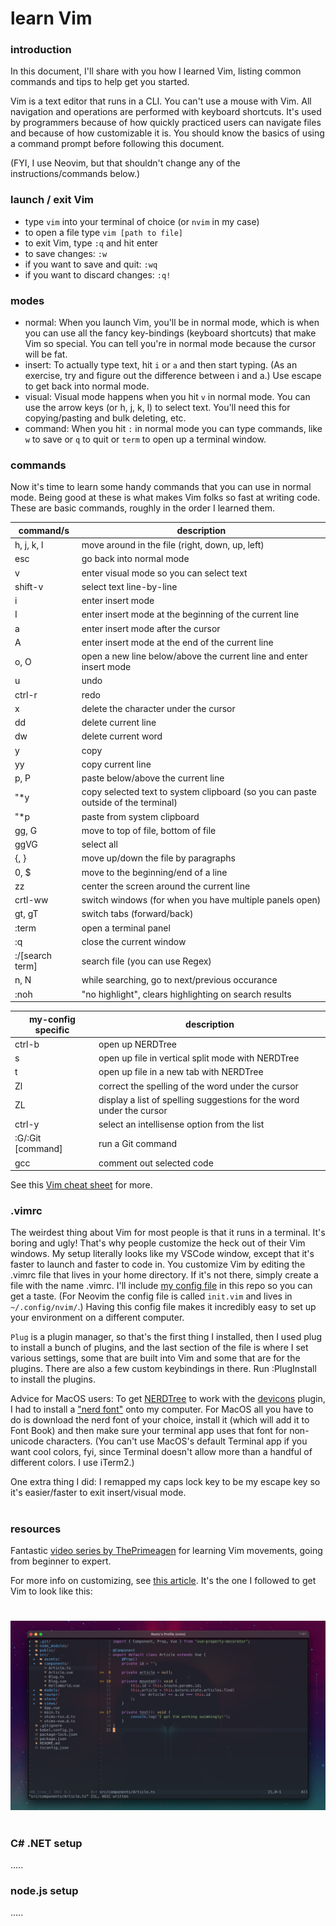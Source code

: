 # learn Vim

### introduction

In this document, I'll share with you how I learned Vim, listing common commands and tips to help get you started.

Vim is a text editor that runs in a CLI. You can't use a mouse with Vim. All navigation and operations are performed with keyboard shortcuts. It's used by programmers because of how quickly practiced users can navigate files and because of how customizable it is. You should know the basics of using a command prompt before following this document.

(FYI, I use Neovim, but that shouldn't change any of the instructions/commands below.)

### launch / exit Vim
- type `vim` into your terminal of choice (or `nvim` in my case)
- to open a file type `vim [path to file]`
- to exit Vim, type `:q` and hit enter
- to save changes: `:w`
- if you want to save and quit: `:wq`
- if you want to discard changes: `:q!`

### modes

- normal: When you launch Vim, you'll be in normal mode, which is when you can use all the fancy key-bindings (keyboard shortcuts) that make Vim so special. You can tell you're in normal mode because the cursor will be fat.
- insert: To actually type text, hit `i` or `a` and then start typing. (As an exercise, try and figure out the difference between i and a.) Use escape to get back into normal mode.
- visual: Visual mode happens when you hit `v` in normal mode. You can use the arrow keys (or h, j, k, l) to select text. You'll need this for copying/pasting and bulk deleting, etc.
- command: When you hit `:` in normal mode you can type commands, like `w` to save or `q` to quit or `term` to open up a terminal window.

### commands

Now it's time to learn some handy commands that you can use in normal mode. Being good at these is what makes Vim folks so fast at writing code. These are basic commands, roughly in the order I learned them.

| command/s           | description                                                                          |
| ------------------- | ------------------------------------------------------------------------------------ |
| h, j, k, l          | move around in the file (right, down, up, left)                                      |
| esc                 | go back into normal mode                                                             |
| v                   | enter visual mode so you can select text                                             |
| shift-v             | select text line-by-line                                                             |
| i                   | enter insert mode                                                                    |
| I                   | enter insert mode at the beginning of the current line                               |
| a                   | enter insert mode after the cursor                                                   |
| A                   | enter insert mode at the end of the current line                                     |
| o, O                | open a new line below/above the current line and enter insert mode                   |
| u                   | undo                                                                                 |
| ctrl-r              | redo                                                                                 |
| x                   | delete the character under the cursor                                                |
| dd                  | delete current line                                                                  |
| dw                  | delete current word                                                                  |
| y                   | copy                                                                                 |
| yy                  | copy current line                                                                    |
| p, P                | paste below/above the current line                                                   |
| "\*y                | copy selected text to system clipboard (so you can paste outside of the terminal)    |
| "\*p                | paste from system clipboard                                                          |
| gg, G               | move to top of file, bottom of file                                                  |
| ggVG                | select all                                                                           |
| {, }                | move up/down the file by paragraphs                                                  |
| 0, $                | move to the beginning/end of a line                                                  |
| zz                  | center the screen around the current line                                            |
| crtl-ww             | switch windows (for when you have multiple panels open)                              |
| gt, gT              | switch tabs (forward/back)                                                           |
| :term               | open a terminal panel                                                                |
| :q                  | close the current window                                                             |
| :/[search term]     | search file (you can use Regex)                                                      |
| n, N                | while searching, go to next/previous occurance                                       |
| :noh                | "no highlight", clears highlighting on search results                                |

| my-config specific  | description                                                                          |
| ------------------- | ------------------------------------------------------------------------------------ |
| ctrl-b              | open up NERDTree                                                                     |
| s                   | open up file in vertical split mode with NERDTree                                    |
| t                   | open up file in a new tab with NERDTree                                              |
| Zl                  | correct the spelling of the word under the cursor                                    |
| ZL                  | display a list of spelling suggestions for the word under the cursor                 |
| ctrl-y              | select an intellisense option from the list                                          |
| :G/:Git [command]   | run a Git command                                                                    |
| gcc                 | comment out selected code                                                            |

See this [Vim cheat sheet](https://vim.rtorr.com/) for more.

### .vimrc

The weirdest thing about Vim for most people is that it runs in a terminal. It's boring and ugly! That's why people customize the heck out of their Vim windows. My setup literally looks like my VSCode window, except that it's faster to launch and faster to code in. You customize Vim by editing the .vimrc file that lives in your home directory. If it's not there, simply create a file with the name .vimrc. I'll include [my config file](https://github.com/ruthrootz/learn-vim/blob/main/init.vim) in this repo so you can get a taste. (For Neovim the config file is called `init.vim` and lives in `~/.config/nvim/`.) Having this config file makes it incredibly easy to set up your environment on a different computer.

`Plug` is a plugin manager, so that's the first thing I installed, then I used plug to install a bunch of plugins, and the last section of the file is where I set various settings, some that are built into Vim and some that are for the plugins. There are also a few custom keybindings in there. Run :PlugInstall to install the plugins.

Advice for MacOS users: To get [NERDTree](https://github.com/preservim/nerdtree) to work with the [devicons](https://github.com/ryanoasis/vim-devicons) plugin, I had to install a ["nerd font"](https://www.nerdfonts.com/) onto my computer. For MacOS all you have to do is download the nerd font of your choice, install it (which will add it to Font Book) and then make sure your terminal app uses that font for non-unicode characters. (You can't use MacOS's default Terminal app if you want cool colors, fyi, since Terminal doesn't allow more than a handful of different colors. I use iTerm2.)

One extra thing I did: I remapped my caps lock key to be my escape key so it's easier/faster to exit insert/visual mode.

#

### resources

Fantastic [video series by ThePrimeagen](https://www.youtube.com/playlist?list=PLm323Lc7iSW_wuxqmKx_xxNtJC_hJbQ7R) for learning Vim movements, going from beginner to expert.

For more info on customizing, see [this article](https://medium.com/better-programming/setting-up-neovim-for-web-development-in-2020-d800de3efacd). It's the one I followed to get Vim to look like this:

#

![my Neovim setup](screenshot.png)

#

### C# .NET setup
.....

### node.js setup
.....
